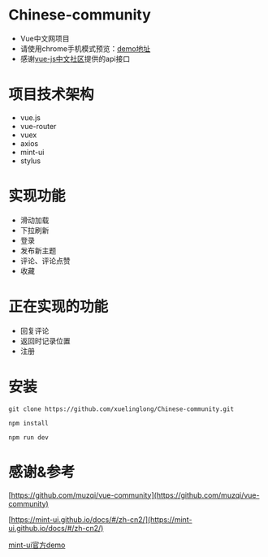 # Chinese-community

* Vue中文网项目
* 请使用chrome手机模式预览：[demo地址](https://xuelinglong.github.io/Chinese-community/#/)
* 感谢[vue-js中文社区](https://www.vue-js.com/api/)提供的api接口

# 项目技术架构
* vue.js
* vue-router
* vuex
* axios
* mint-ui
* stylus

# 实现功能
* 滑动加载
* 下拉刷新
* 登录
* 发布新主题
* 评论、评论点赞
* 收藏

# 正在实现的功能
* 回复评论
* 返回时记录位置
* 注册

# 安装
` git clone https://github.com/xuelinglong/Chinese-community.git `

` npm install `

` npm run dev `

# 感谢&参考
[https://github.com/muzqi/vue-community](https://github.com/muzqi/vue-community)

[https://mint-ui.github.io/docs/#/zh-cn2/](https://mint-ui.github.io/docs/#/zh-cn2/)

[mint-ui官方demo](https://github.com/ElemeFE/mint-ui/blob/master/example/pages)